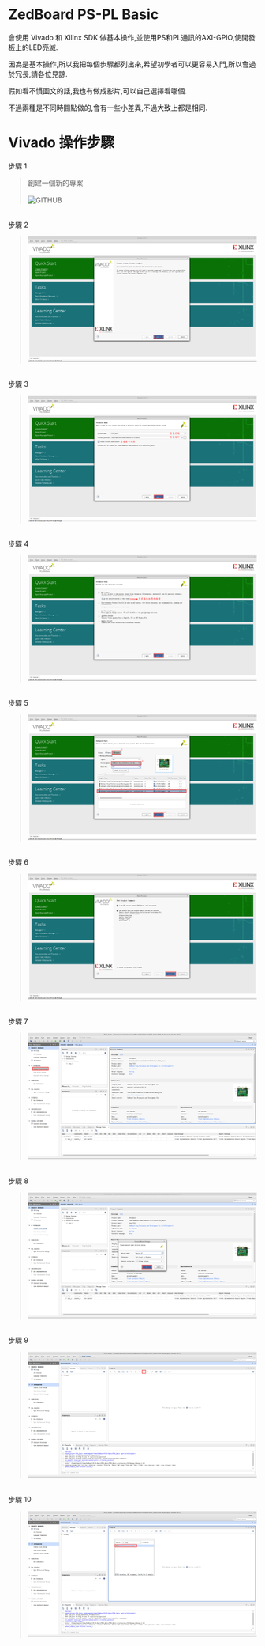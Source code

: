 # ZedBoard PS-PL Basic
會使用 Vivado 和 Xilinx SDK 做基本操作,並使用PS和PL通訊的AXI-GPIO,使開發板上的LED亮滅.

因為是基本操作,所以我把每個步驟都列出來,希望初學者可以更容易入門,所以會過於冗長,請各位見諒.

假如看不慣圖文的話,我也有做成影片,可以自己選擇看哪個.

不過兩種是不同時間點做的,會有一些小差異,不過大致上都是相同.

# Vivado 操作步驟
步驟 1
> 創建一個新的專案<br><br>
> ![GITHUB](https://raw.githubusercontent.com/ANAN030/ZedBoard-PS-PL-Basic/master/image/01.png "01")

<br>步驟 2
> ![GITHUB](image/02.png "02")

<br>步驟 3
> ![GITHUB](image/03.png "03")

<br>步驟 4
> ![GITHUB](image/04.png "04")

<br>步驟 5
> ![GITHUB](image/05.png "05")

<br>步驟 6
> ![GITHUB](image/06.png "06")

<br>步驟 7
> ![GITHUB](image/07.png "07")

<br>步驟 8
> ![GITHUB](image/08.png "08")

<br>步驟 9
> ![GITHUB](image/09.png "09")

<br>步驟 10
> ![GITHUB](image/10.png "10")

